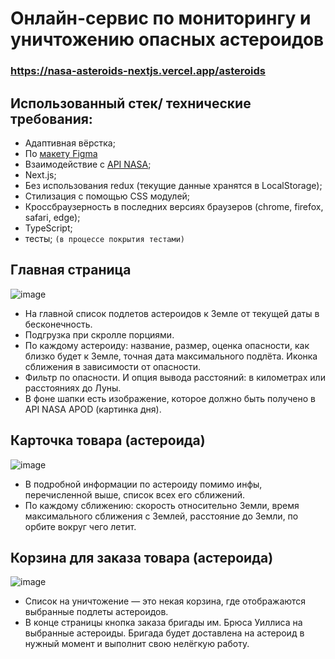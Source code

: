 # Онлайн-сервис по мониторингу и уничтожению опасных астероидов  
### https://nasa-asteroids-nextjs.vercel.app/asteroids

## Использованный стек/ технические требования:
+ Адаптивная вёрстка;
+ По [макету Figma](https://www.figma.com/file/UOdZ5Qzkif1Ideye76OpjA/Armaggedon-V2?node-id=0%3A1 "https://www.figma.com/file/UOdZ5Qzkif1Ideye76OpjA/Armaggedon-V2?node-id=0%3A1")
+ Взаимодействие с [API NASA](https://api.nasa.gov "https://api.nasa.gov");
+ Next.js;
+ Без использования redux (текущие данные хранятся в LocalStorage);
+ Стилизация с помощью CSS модулей;
+ Кроссбраузерность в последних версиях браузеров (chrome, firefox, safari, edge);
+ TypeScript; 
+ тесты; `(в процессе покрытия тестами)`

 ## Главная страница
![image](https://user-images.githubusercontent.com/96003382/195371985-3cb5fa19-d4d4-4268-9959-f83c306f1a59.png)
+ На главной список подлетов астероидов к Земле от текущей даты в бесконечность. 
+ Подгрузка при скролле порциями. 
+ По каждому астероиду: название, размер, оценка опасности, как близко будет к Земле, точная дата максимального подлёта. Иконка сближения в зависимости от опасности. 
+ Фильтр по опасности. И опция вывода расстояний: в километрах или расстояниях до Луны.
+ В фоне шапки есть изображение, которое должно быть получено в API NASA APOD (картинка дня).

 ## Карточка товара (астероида)
![image](https://user-images.githubusercontent.com/96003382/195372609-d84ee7f6-0c57-4159-af32-e738f1e77141.png)
+ В подробной информации по астероиду помимо инфы, перечисленной выше, список всех его сближений. 
+ По каждому сближению: скорость относительно Земли, время максимального сближения с Землей, расстояние до Земли, по орбите вокруг чего летит.

 ## Корзина для заказа товара (астероида)
 ![image](https://user-images.githubusercontent.com/96003382/195373038-87a1569c-73a4-4083-bd69-e77ed77b65e7.png)
+ Список на уничтожение — это некая корзина, где отображаются выбранные подлеты астероидов. 
+ В конце страницы кнопка заказа бригады им. Брюса Уиллиса на выбранные астероиды. Бригада будет доставлена на астероид в нужный момент и выполнит свою нелёгкую работу.

  

